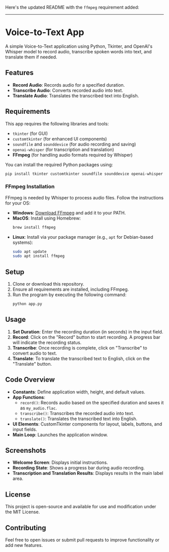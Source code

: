 Here's the updated README with the `ffmpeg` requirement added:

---

# Voice-to-Text App

A simple Voice-to-Text application using Python, Tkinter, and OpenAI's Whisper model to record audio, transcribe spoken words into text, and translate them if needed.

## Features

- **Record Audio**: Records audio for a specified duration.
- **Transcribe Audio**: Converts recorded audio into text.
- **Translate Audio**: Translates the transcribed text into English.

## Requirements

This app requires the following libraries and tools:
- `tkinter` (for GUI)
- `customtkinter` (for enhanced UI components)
- `soundfile` and `sounddevice` (for audio recording and saving)
- `openai-whisper` (for transcription and translation)
- **FFmpeg** (for handling audio formats required by Whisper)

You can install the required Python packages using:
```bash
pip install tkinter customtkinter soundfile sounddevice openai-whisper
```

### FFmpeg Installation

FFmpeg is needed by Whisper to process audio files. Follow the instructions for your OS:

- **Windows**: [Download FFmpeg](https://ffmpeg.org/download.html) and add it to your PATH.
- **MacOS**: Install using Homebrew:
  ```bash
  brew install ffmpeg
  ```
- **Linux**: Install via your package manager (e.g., `apt` for Debian-based systems):
  ```bash
  sudo apt update
  sudo apt install ffmpeg
  ```

## Setup

1. Clone or download this repository.
2. Ensure all requirements are installed, including FFmpeg.
3. Run the program by executing the following command:
   ```bash
   python app.py
   ```

## Usage

1. **Set Duration**: Enter the recording duration (in seconds) in the input field.
2. **Record**: Click on the "Record" button to start recording. A progress bar will indicate the recording status.
3. **Transcribe**: Once recording is complete, click on "Transcribe" to convert audio to text.
4. **Translate**: To translate the transcribed text to English, click on the "Translate" button.

## Code Overview

- **Constants**: Define application width, height, and default values.
- **App Functions**:
  - `record()`: Records audio based on the specified duration and saves it as `my_audio.flac`.
  - `transcribe()`: Transcribes the recorded audio into text.
  - `translate()`: Translates the transcribed text into English.
- **UI Elements**: CustomTkinter components for layout, labels, buttons, and input fields.
- **Main Loop**: Launches the application window.

## Screenshots

- **Welcome Screen**: Displays initial instructions.
- **Recording State**: Shows a progress bar during audio recording.
- **Transcription and Translation Results**: Displays results in the main label area.

## License

This project is open-source and available for use and modification under the MIT License.

## Contributing

Feel free to open issues or submit pull requests to improve functionality or add new features.
